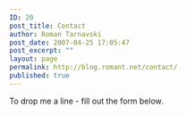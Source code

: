 ```yaml
---
ID: 20
post_title: Contact
author: Roman Tarnavski
post_date: 2007-04-25 17:05:47
post_excerpt: ""
layout: page
permalink: http://blog.romant.net/contact/
published: true
---
```

To drop me a line - fill out the form below.

<!--cforms1-->